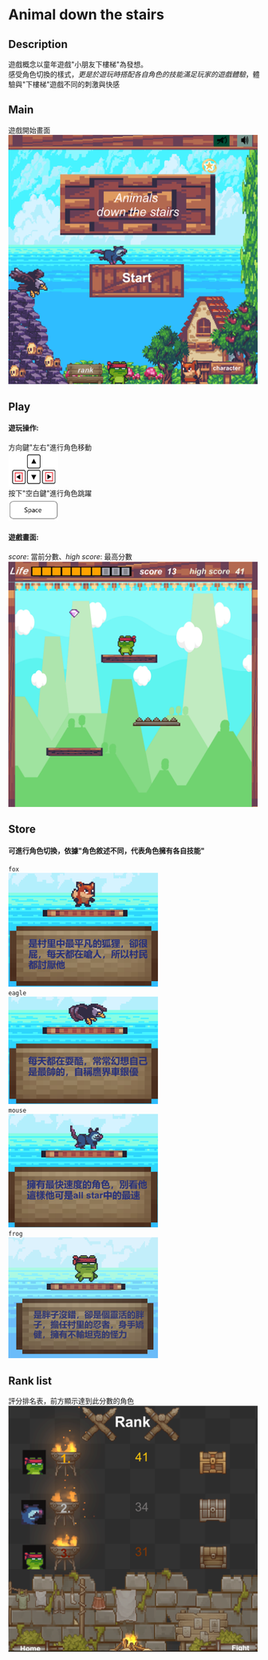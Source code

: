 # Animal down the stairs
## Description  
遊戲概念以童年遊戲"小朋友下樓梯"為發想。  
感受角色切換的樣式，*更是於遊玩時搭配各自角色的技能滿足玩家的遊戲體驗*，體驗與"下樓梯"遊戲不同的刺激與快感
## Main
遊戲開始畫面  
<img src="https://github.com/ShawnChen0817/ImgDataBase/blob/main/start.png" width="500px">
## Play
#### 遊玩操作:   
方向鍵"左右"進行角色移動   
<img src="https://github.com/ShawnChen0817/ImgDataBase/blob/main/%E6%96%B9%E5%90%91%E9%8D%B5.png" width="100px">   
按下"空白鍵"進行角色跳躍   
<img src="https://github.com/ShawnChen0817/ImgDataBase/blob/main/space.png" width="100px">    
#### 遊戲畫面:  
*score*: 當前分數、*high score*: 最高分數  
<img src="https://github.com/ShawnChen0817/ImgDataBase/blob/main/character_move.png" width="500px">       

## Store
#### 可進行角色切換，依據"角色敘述不同，代表角色擁有各自技能"
`fox`  
<img src="https://github.com/ShawnChen0817/ImgDataBase/blob/main/fox.png" width="300px">   
`eagle`  
<img src="https://github.com/ShawnChen0817/ImgDataBase/blob/main/eagle.png" width="300px">   
`mouse`  
<img src="https://github.com/ShawnChen0817/ImgDataBase/blob/main/mouse.png" width="300px">   
`frog`  
<img src="https://github.com/ShawnChen0817/ImgDataBase/blob/main/frog.png" width="300px">    
## Rank list
評分排名表，前方顯示達到此分數的角色  
<img src="https://github.com/ShawnChen0817/ImgDataBase/blob/main/rank.png" width="500px">    
